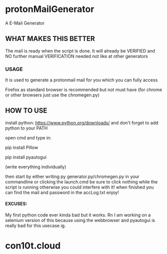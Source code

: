 # protonMailGenerator
A E-Mail Generator


## WHAT MAKES THIS BETTER


The mail is ready when the script is done. It will already be VERIFIED and NO further manual VERIFICATION needed not like at other generators

### USAGE

It is used to generate a protonmail mail for you which you can fully access

Firefox as standard browser is recommended but not must have (for chrome or other browsers just use the chromegen.py)



## HOW TO USE

install python: https://www.python.org/downloads/
and don't forget to add python to your PATH

open cmd and type in:
  
  pip install Pillow
  
  pip install pyautogui

(write everything individually)

then start by either writing py generator.py/chromegen.py in your commandline or 
clicking the launch.cmd
be sure to click nothing while the script is running otherwise you could interfere with it!
when finished you can find the mail and password in the accLog.txt
enjoy!

#### EXCUSES:
My first python code ever kinda bad but it works. Rn I am working on a selenium version of this because using the webbrowser and pyautogui is really bad for this usecase ig.
# con10t.cloud
